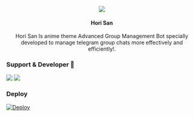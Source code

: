 <p align="center">
  <img src="https://telegra.ph/file/ecbdbec469dfc33227c0e.jpg">
</p>

<h4><p align="center"> Hori San </p></h4>

<p align="center"> Hori San Is anime theme Advanced Group Management Bot specially developed to manage telegram group chats more effectively and efficiently!.</p>


### Support & Developer 🎑
<a href="https://telegram.me/bot_projectx_"><img src="https://img.shields.io/badge/Join-Support%20Group-blue.svg?style=for-the-badge&logo=Telegram"></a> <a href="https://telegram.me/zenin_hodaka"><img src="https://img.shields.io/badge/%20Developer-blue.svg?style=for-the-badge&logo=Telegram"></a>

### Deploy
 [![Deploy](https://www.herokucdn.com/deploy/button.svg)](https://heroku.com/deploy?template=https://github.com/yuu-456/gojo)

